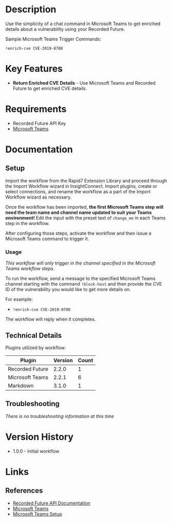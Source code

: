 # Description

Use the simplicity of a chat command in Microsoft Teams to get enriched details about a vulnerability using your Recorded Future.

Sample Microsoft Teams Trigger Commands:

`!enrich-cve CVE-2019-0708`

# Key Features

* **Return Enriched CVE Details** - Use Microsoft Teams and Recorded Future to get enriched CVE details. 

# Requirements

* Recorded Future API Key
* [Microsoft Teams](https://insightconnect.help.rapid7.com/docs/microsoft-teams)

# Documentation

## Setup

Import the workflow from the Rapid7 Extension Library and proceed through the Import Workflow wizard in InsightConnect. Import plugins, create or select connections, and rename the workflow as a part of the Import Workflow wizard as necessary.

Once the workflow has been imported, **the first Microsoft Teams step will need the team name and channel name updated to suit your Teams environment!** Edit the input with the preset text of `change_me` in each Teams step in the workflow.

After configuring those steps, activate the workflow and then issue a Microsoft Teams command to trigger it. 

### Usage

*This workflow will only trigger in the channel specified in the Microsoft Teams workflow steps.*

To run the workflow, send a message to the specified Microsoft Teams channel starting with the command `!block-host` and then provide the CVE ID of the vulnerability you would like to get more details on.

For example:
* `!enrich-cve CVE-2019-0708`

The workflow will reply when it completes.

## Technical Details

Plugins utilized by workflow:

|Plugin|Version|Count|
|----|----|--------|
|Recorded Future|2.2.0|1|
|Microsoft Teams|2.2.1|6|
|Markdown|3.1.0|1|

## Troubleshooting

_There is no troubleshooting information at this time_

# Version History

* 1.0.0 - Initial workflow

# Links

## References

* [Recorded Future API Documentation](https://support.recordedfuture.com/hc/en-us/categories/115000803507-Raw-API)
* [Microsoft Teams](https://teams.microsoft.com)
* [Microsoft Teams Setup](https://insightconnect.help.rapid7.com/docs/microsoft-teams)
